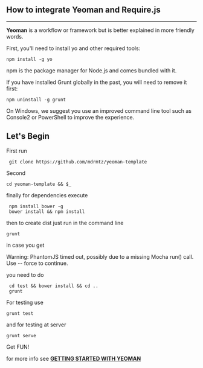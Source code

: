 How to integrate Yeoman and Require.js
--------------------------------------


----------


**Yeoman** is a workflow or framework but is better explained in more friendly words. 

First, you'll need to install yo and other required tools:

    npm install -g yo

npm is the package manager for Node.js and comes bundled with it.

If you have installed Grunt globally in the past, you will need to remove it first: 

 

    npm uninstall -g grunt

On Windows, we suggest you use an improved command line tool such as Console2 or PowerShell to improve the experience.

## Let's Begin ##

First run 

     git clone https://github.com/mdrmtz/yeoman-template

Second

    cd yeoman-template && $_
    
finally for dependencies execute

     npm install bower -g
     bower install && npm install

then to create dist just run in the command line

    grunt 
in case you get 

Warning: PhantomJS timed out, possibly due to a missing Mocha run() call. Use --
force to continue.

you need to do

     cd test && bower install && cd ..
     grunt

For testing use

    grunt test

and for testing at server

    grunt serve

Get FUN!

for more info see [**GETTING STARTED WITH YEOMAN**][1]


  [1]: http://yeoman.io/learning/index.html
